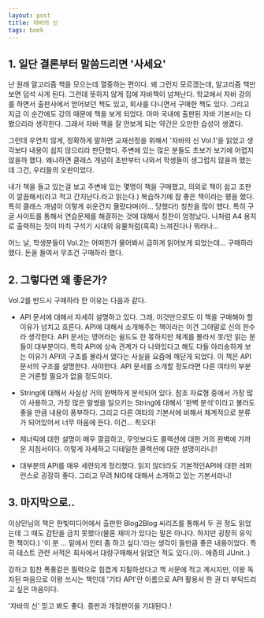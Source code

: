 ```yaml
---
layout: post
title: 자바의 신
tags: book
---
```


## 1. 일단 결론부터 말씀드리면 '사세요'

난 원래 알고리즘 책을 모으는데 열중하는 편이다. 왜 그런지 모르겠는데, 알고리즘 책만 보면 덥석 사게 된다. 그런데 뜻하지 않게 집에 자바책이 넘쳐난다. 학교에서 자바 강의를 하면서 출판사에서 얻어보던 책도 있고, 회사를 다니면서 구매한 책도 있다. 그리고 지금 이 순간에도 강의 때문에 책을 보게 되었다. 아마 국내에 출판된 자바 기본서는 다 봤으리라 생각한다. 그래서 자바 책을 잘 안보게 되는 약간은 오만한 습성이 생겼다.

그런데 우연치 않게, 정확하게 말하면 교재선정을 위해서 '자바의 신 Vol.1'을 읽었고 생각보다 내용이 쉽지 않으리라 판단했다. 주변에 있는 많은 분들도 초보가 보기에 어렵지 않을까 했다. 왜냐하면 클래스 개념이 초반부터 나와서 학생들이 생그럽지 않을까 했는데 그건, 우리들의 오판이었다. 

내가 책을 들고 있는걸 보고 주변에 있는 몇명이 책을 구매했고, 의외로 책이 쉽고 조판이 깔끔해서(라고 적고 간지난다.라고 읽는다.) 복습하기에 참 좋은 책이라는 평을 했다. 특히 클래스 개념이 이렇게 쉬운건지 몰랐다며(아... 당했다!) 칭찬을 많이 헸다. 특히 구글 사이트를 통해서 연습문제를 해결하는 것에 대해서 칭찬이 엄청났다. 나처럼 A4 용지로 출력하는 짓이 마치 구석기 시대의 유물처럼(흑흑) 느껴진다나 뭐라나...


어느 날, 학생분들이 Vol.2는 어떠한가 물어봐서 급하게 읽어보게 되었는데... 구매하라 했다.  돈을 들여서 무조건 구매하라 했다. 

## 2. 그렇다면 왜 좋은가?

Vol.2를 반드시 구매하라 한 이유는 다음과 같다.

* API 문서에 대해서 자세히 설명하고 있다. 그래, 이것만으로도 이 책을 구매해야 할 이유가 넘치고 흐른다. API에 대해서 소개해주는 책이라는 이건 그야말로 신의 한수라 생각한다. API 문서는 영어라는 쉴드도 한 몫하지만 체계를 몰라서 못/안 읽는 분들이 대부분이다. 특히 API에 상속 관계가 다 나와있다고 해도 다들 아리송하게 보는 이유가 API의 구조를 몰라서 였다는 사실을 요즘에 깨닫게 되었다. 이 책은 API 문서의 구조를 설명한다. 사야한다. API 문서를 소개할 정도라면 다른 여타의 부분은 거론할 필요가 없을 정도이다.

* String에 대해서 사실상 거의 완벽하게 분석되어 있다. 참조 자료형 중에서 가장 많이 사용하고, 가장 많은 말썽을 일으키는 String에 대해서 '완벽 분석'이라고 불러도 좋을 만큼 내용이 풍부하다. 그리고 다른 여타의 기본서에 비해서 체계적으로 분류가 되어있어서 너무 마음에 든다. 이건... 쵝오다!

* 제너릭에 대한 설명이 매우 깔끔하고, 무엇보다도 콜렉션에 대한 거의 완벽에 가까운 지침서이다. 이렇게 자세하고 디테일한 콜렉션에 대한 설명이라니!!

* 대부분의 API를 매우 세련되게 정리했다. 읽지 않더라도 기본적인API에 대한 레퍼런스로 굉장히 좋다. 그리고 무려 NIO에 대해서 소개하고 있는 기본서라니!

## 3. 마지막으로..

이상민님의 책은 한빛미디어에서 출판한 Blog2Blog 씨리즈를 통해서 두 권 정도 읽었는데 그 때도 감탄을 금치 못했다(물론 재미가 있다는 말은 아니다. 하지만 굉장히 유익한 책이다.) '이 분 ... 밑에서 인터 좀 하고 싶다.'라는 생각이 들만큼 좋은 내용이었다. 특히 테스트 관련 서적은 회사에서 대량구매해서 읽었던 적도 있다.(아.. 애증의 JUnit..)

강하고 힘찬 폭풍같은 필력으로 힘겹게 지필하셨다고 책 서문에 적고 계시지만, 이왕 독자된 마음으로 이왕 쓰시는 책인데 '기타 API'란 이름으로 API 활용서 한 권 더 부탁드리고 싶은 마음이다.

'자바의 신' 믿고 봐도 좋다. 증판과 개정판이을 기대된다.!